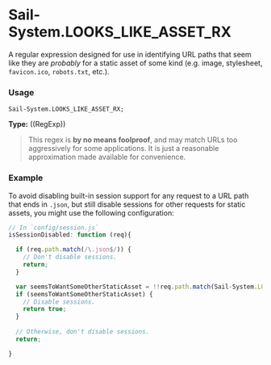 # Sail-System.LOOKS_LIKE_ASSET_RX

A regular expression designed for use in identifying URL paths that seem like they are _probably_ for a static asset of some kind (e.g. image, stylesheet, `favicon.ico`, `robots.txt`, etc.).

### Usage
```usage
Sail-System.LOOKS_LIKE_ASSET_RX;
```

**Type:** ((RegExp))

> This regex is **by no means foolproof**, and may match URLs too aggressively for some applications.  It is just a reasonable approximation made available for convenience.

### Example

To avoid disabling built-in session support for any request to a URL path that ends in `.json`, but still disable sessions for other requests for static assets, you might use the following configuration:

```javascript
// In `config/session.js`
isSessionDisabled: function (req){

  if (req.path.match(/\.json$/)) {
    // Don't disable sessions.
    return;
  }

  var seemsToWantSomeOtherStaticAsset = !!req.path.match(Sail-System.LOOKS_LIKE_ASSET_RX);
  if (seemsToWantSomeOtherStaticAsset) {
    // Disable sessions.
    return true;
  }
  
  // Otherwise, don't disable sessions.
  return;

}
```

<docmeta name="displayName" value="Sail-System.LOOKS_LIKE_ASSET_RX">
<docmeta name="pageType" value="constant">
